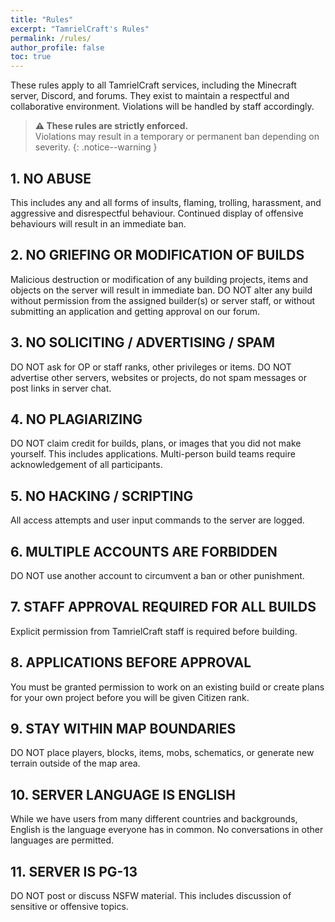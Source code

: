 ```yaml
---
title: "Rules"
excerpt: "TamrielCraft's Rules"
permalink: /rules/
author_profile: false
toc: true
---
```


These rules apply to all TamrielCraft services, including the Minecraft server, Discord, and forums. They exist to maintain a respectful and collaborative environment. Violations will be handled by staff accordingly.

> **⚠️ These rules are strictly enforced.**  
> Violations may result in a temporary or permanent ban depending on severity.
{: .notice--warning }

## 1. NO ABUSE

This includes any and all forms of insults, flaming, trolling, harassment, and aggressive and disrespectful behaviour. Continued display of offensive behaviours will result in an immediate ban.

## 2. NO GRIEFING OR MODIFICATION OF BUILDS

Malicious destruction or modification of any building projects, items and objects on the server will result in immediate ban. DO NOT alter any build without permission from the assigned builder(s) or server staff, or without submitting an application and getting approval on our forum.

## 3. NO SOLICITING / ADVERTISING / SPAM

DO NOT ask for OP or staff ranks, other privileges or items. DO NOT advertise other servers, websites or projects, do not spam messages or post links in server chat.

## 4. NO PLAGIARIZING

DO NOT claim credit for builds, plans, or images that you did not make yourself. This includes applications. Multi-person build teams require acknowledgement of all participants.

## 5. NO HACKING / SCRIPTING

All access attempts and user input commands to the server are logged.

## 6. MULTIPLE ACCOUNTS ARE FORBIDDEN

DO NOT use another account to circumvent a ban or other punishment.

## 7. STAFF APPROVAL REQUIRED FOR ALL BUILDS

Explicit permission from TamrielCraft staff is required before building.

## 8. APPLICATIONS BEFORE APPROVAL

You must be granted permission to work on an existing build or create plans for your own project before you will be given Citizen rank.

## 9. STAY WITHIN MAP BOUNDARIES

DO NOT place players, blocks, items, mobs, schematics, or generate new terrain outside of the map area.

## 10. SERVER LANGUAGE IS ENGLISH

While we have users from many different countries and backgrounds, English is the language everyone has in common. No conversations in other languages are permitted.

## 11. SERVER IS PG-13

DO NOT post or discuss NSFW material. This includes discussion of sensitive or offensive topics.

